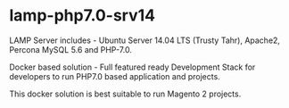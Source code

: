 # lamp-php7.0-srv14
LAMP Server includes - Ubuntu Server 14.04 LTS (Trusty Tahr), Apache2, Percona MySQL 5.6 and PHP-7.0.

Docker based solution - Full featured ready Development Stack for developers to run PHP7.0 based application and projects.

This docker solution is best suitable to run Magento 2 projects.
